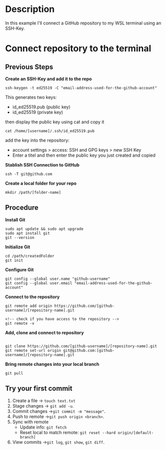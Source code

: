 # Description
In this example I'll connect a GitHub repository to my WSL terminal using an SSH-Key.


# Connect repository to the terminal

## Previous Steps
**Create an SSH-Key and add it to the repo**
```
ssh-keygen -t ed25519 -C "email-address-used-for-the-github-account"
```

This generates two keys: 
- id_ed25519.pub (public key)
- id_ed25519 (private key)

then display the public key using cat and copy it
```
cat /home/[username]/.ssh/id_ed25519.pub
```

add the key into the repository:
- account settings > access: SSH and GPG keys > new SSH Key
- Enter a titel and then enter the public key you just created and copied

**Stablish SSH Connection to GitHub**
```
ssh -T git@github.com
```

**Create a local folder for your repo**
```
mkdir /path/[folder-name]
```

## Procedure

**Install Git**
```
sudo apt update && sudo apt upgrade
sudo apt install git
git --version
```

**Initialize Git**
```
cd /path/createdFolder
git init
```

**Configure Git**
```
git config --global user.name "github-username"
git config --global user.email "email-address-used-for-the-github-account"
```

**Connect to the repository**
```
git remote add origin https://github.com/[github-username]/[repository-name].git

<!-- check if you have access to the repository -->
git remote -v
```

**Add, clone and connect to repository**
```

git clone https://github.com/[github-username]/[repository-name].git
git remote set-url origin git@github.com:[github-username]/[repository-name].git
```

**Bring remote changes into your local branch**
```
git pull
```

## Try your first commit
1. Create a file -> `touch text.txt`
2. Stage changes -> `git add -u`.
3. Commit changes ->`git commit -m "message"`.  
4. Push to remote ->`git push origin <branch>`.  
5. Sync with remote
    - Update info: `git fetch`  
    - Reset local to match remote: `git reset --hard origin/[default-branch]`  
6. View commits ->`git log`, `git show`, `git diff`.  

```
```
